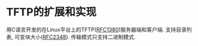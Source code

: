# TFTP的扩展和实现

用C语言开发的在Linux平台上的TFTP([RFC1380](http://www.ietf.org/rfc/rfc2348.txt))服务器端和客户端. 支持目录列表, 可变块大小([RFC2348](http://www.ietf.org/rfc/rfc2348.txt)). 传输模式只支持二进制模式.


